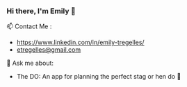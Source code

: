 ### Hi there, I'm Emily 👋

📫 Contact Me : 
- https://www.linkedin.com/in/emily-tregelles/ 
- etregelles@gmail.com

💬 Ask me about: 
- The DO: An app for planning the perfect stag or hen do 💍

<!--
**emtreg/emtreg** is a ✨ _special_ ✨ repository because its `README.md` (this file) appears on your GitHub profile.

Here are some ideas to get you started:

- 🔭 I’m currently working on ...
- 🌱 I’m currently learning ...
- 👯 I’m looking to collaborate on ...
- 🤔 I’m looking for help with ...
- 💬 Ask me about ...
- 📫 How to reach me: ...
- 😄 Pronouns: ...
- ⚡ Fun fact: ...
-->
